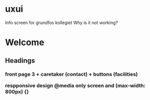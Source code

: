 # uxui
Info screen for grundfos kollegiet
Why is it not working?

<h1> Welcome
<h2> Headings
<h3> front page 3 + caretaker (contact) + buttons (facilities)


respponsive design
@media only screen and (max-width: 800px) {}
